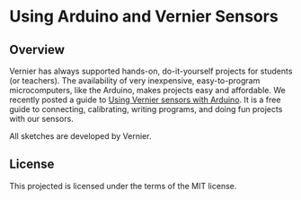 Using Arduino and Vernier Sensors
========

Overview
--------

Vernier has always supported hands-on, do-it-yourself projects for students (or teachers). The availability of very inexpensive, easy-to-program microcomputers, like the Arduino, makes projects easy and affordable. We recently posted a guide to [Using Vernier sensors with Arduino][1]. It is a free guide to connecting, calibrating, writing programs, and doing fun projects with our sensors.

All sketches are developed by Vernier.

License
-------

This projected is licensed under the terms of the MIT license.

[1]: http://www.vernier.com/arduino/